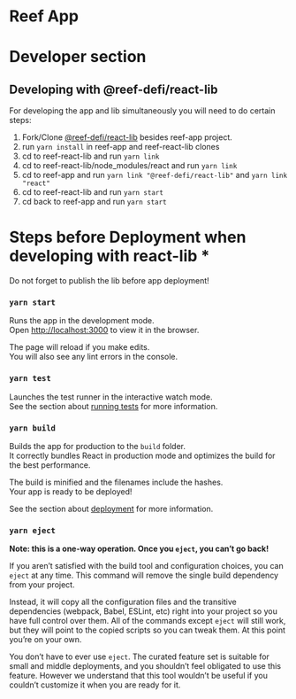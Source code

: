 # Reef App

# Developer section

## Developing with @reef-defi/react-lib

For developing the app and lib simultaneously you will need to do certain steps:

1. Fork/Clone [@reef-defi/react-lib](git@github.com:reef-defi/reef-react-lib.git) besides reef-app project.
2. run `yarn install` in reef-app and reef-react-lib clones
3. cd to reef-react-lib and run `yarn link`
4. cd to reef-react-lib/node_modules/react and run `yarn link`
5. cd to reef-app and run `yarn link "@reef-defi/react-lib"` and `yarn link "react"`
6. cd to reef-react-lib and run `yarn start`
7. cd back to reef-app and run `yarn start`

# Steps before Deployment when developing with react-lib * 
Do not forget to publish the lib before app deployment! 

### `yarn start`

Runs the app in the development mode.\
Open [http://localhost:3000](http://localhost:3000) to view it in the browser.

The page will reload if you make edits.\
You will also see any lint errors in the console.

### `yarn test`

Launches the test runner in the interactive watch mode.\
See the section about [running tests](https://facebook.github.io/create-react-app/docs/running-tests) for more information.

### `yarn build`

Builds the app for production to the `build` folder.\
It correctly bundles React in production mode and optimizes the build for the best performance.

The build is minified and the filenames include the hashes.\
Your app is ready to be deployed!

See the section about [deployment](https://facebook.github.io/create-react-app/docs/deployment) for more information.

### `yarn eject`

**Note: this is a one-way operation. Once you `eject`, you can’t go back!**

If you aren’t satisfied with the build tool and configuration choices, you can `eject` at any time. This command will remove the single build dependency from your project.

Instead, it will copy all the configuration files and the transitive dependencies (webpack, Babel, ESLint, etc) right into your project so you have full control over them. All of the commands except `eject` will still work, but they will point to the copied scripts so you can tweak them. At this point you’re on your own.

You don’t have to ever use `eject`. The curated feature set is suitable for small and middle deployments, and you shouldn’t feel obligated to use this feature. However we understand that this tool wouldn’t be useful if you couldn’t customize it when you are ready for it.
